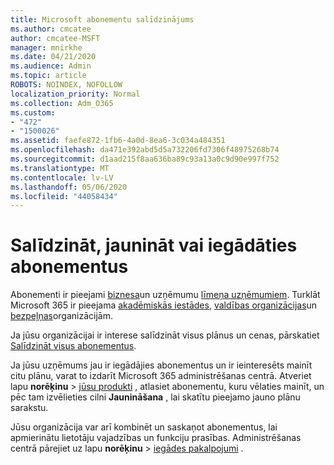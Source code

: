 ```yaml
---
title: Microsoft abonementu salīdzinājums
ms.author: cmcatee
author: cmcatee-MSFT
manager: mnirkhe
ms.date: 04/21/2020
ms.audience: Admin
ms.topic: article
ROBOTS: NOINDEX, NOFOLLOW
localization_priority: Normal
ms.collection: Adm_O365
ms.custom:
- "472"
- "1500026"
ms.assetid: faefe872-1fb6-4a0d-8ea6-3c034a484351
ms.openlocfilehash: da471e392abd5d5a732206fd7306f48975268b74
ms.sourcegitcommit: d1aad215f8aa636ba89c93a13a0c9d90e997f752
ms.translationtype: MT
ms.contentlocale: lv-LV
ms.lasthandoff: 05/06/2020
ms.locfileid: "44058434"
---
```

# <a name="compare-upgrade-or-purchase-subscriptions"></a>Salīdzināt, jaunināt vai iegādāties abonementus
  
Abonementi ir pieejami [biznesa](https://products.office.com/compare-all-microsoft-office-products?tab=2)un uzņēmumu [līmeņa uzņēmumiem](https://products.office.com/business/compare-more-office-365-for-business-plans). Turklāt Microsoft 365 ir pieejama [akadēmiskās iestādes](https://products.office.com/academic/compare-office-365-education-plans), [valdības organizācijas](https://products.office.com/government/compare-office-365-government-plans)un [bezpeļņas](https://products.office.com/nonprofit/office-365-nonprofit-plans-and-pricing?tab=1)organizācijām.
  
Ja jūsu organizācijai ir interese salīdzināt visus plānus un cenas, pārskatiet [Salīdzināt visus abonementus](https://products.office.com/business/compare-more-office-365-for-business-plans).
  
Ja jūsu uzņēmums jau ir iegādājies abonementus un ir ieinteresēts mainīt citu plānu, varat to izdarīt Microsoft 365 administrēšanas centrā. Atveriet lapu **norēķinu** \> [jūsu produkti](https://go.microsoft.com/fwlink/p/?linkid=842054) , atlasiet abonementu, kuru vēlaties mainīt, un pēc tam izvēlieties cilni **Jaunināšana** , lai skatītu pieejamo jauno plānu sarakstu.
  
Jūsu organizācija var arī kombinēt un saskaņot abonementus, lai apmierinātu lietotāju vajadzības un funkciju prasības. Administrēšanas centrā pārejiet uz lapu **norēķinu** \> [iegādes pakalpojumi](https://go.microsoft.com/fwlink/p/?linkid=868433) .